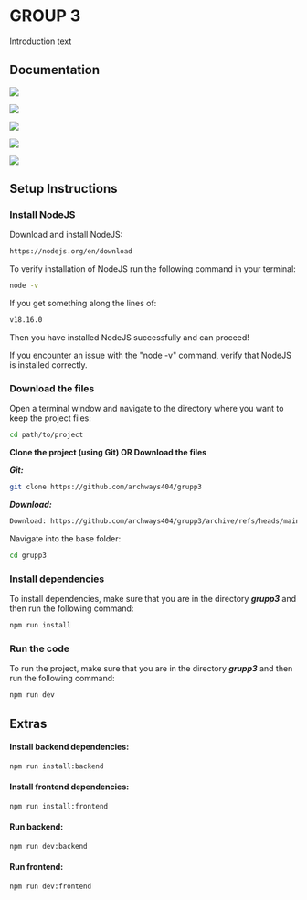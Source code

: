 
# GROUP 3

Introduction text


## Documentation

[![](https://img.shields.io/badge/API_Documentation-100000?style=for-the-badge&logo=googledocs&logoColor=2BFF00&labelColor=22272e&color=22272e)](https://github.com/archways404/grupp3/blob/main/docs/doc_API.md)

[![](https://img.shields.io/badge/Coding_GUIDELINES-100000?style=for-the-badge&logo=googledocs&logoColor=2BFF00&labelColor=22272e&color=22272e)](https://github.com/archways404/grupp3/blob/main/docs/doc_guidelines.md)

[![](https://img.shields.io/badge/Backend_Documentation-100000?style=for-the-badge&logo=googledocs&logoColor=2BFF00&labelColor=22272e&color=22272e)](https://github.com/archways404/grupp3/blob/main/docs/doc_backend.md)

[![](https://img.shields.io/badge/Frontend_Documentation-100000?style=for-the-badge&logo=googledocs&logoColor=2BFF00&labelColor=22272e&color=22272e)](https://github.com/archways404/grupp3/blob/main/docs/doc_frontend.md)

[![](https://img.shields.io/badge/Presentation-100000?style=for-the-badge&logo=googledocs&logoColor=2BFF00&labelColor=22272e&color=22272e)](https://github.com/archways404/grupp3/blob/main/docs/doc_presentation.md)


## Setup Instructions

### Install NodeJS
Download and install NodeJS:

```bash
https://nodejs.org/en/download
```

To verify installation of NodeJS run the following command in your terminal:

```bash
node -v
```

If you get something along the lines of:
```bash
v18.16.0
```
Then you have installed NodeJS successfully and can proceed!

If you encounter an issue with the "node -v" command, verify that NodeJS is installed correctly.


### Download the files

Open a terminal window and navigate to the directory where you want to keep the project files:
```bash
cd path/to/project
```

**Clone the project (using Git) OR Download the files**

***Git:***
```bash
git clone https://github.com/archways404/grupp3
```
***Download:***
```bash
Download: https://github.com/archways404/grupp3/archive/refs/heads/main.zip
```

Navigate into the base folder:
```bash
cd grupp3
```

### Install dependencies

To install dependencies, make sure that you are in the directory ***grupp3*** and then run the following command:

```bash
npm run install
```

### Run the code

To run the project, make sure that you are in the directory ***grupp3*** and then run the following command:
```bash
npm run dev
```

## Extras

#### Install backend dependencies:
```bash
npm run install:backend
```

#### Install frontend dependencies:
```bash
npm run install:frontend
```

#### Run backend:
```bash
npm run dev:backend
```

#### Run frontend:
```bash
npm run dev:frontend
```